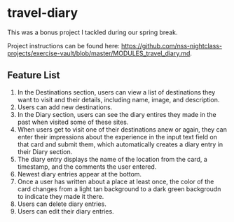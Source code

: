 # travel-diary

This was a bonus project I tackled during our spring break. 

Project instructions can be found here: https://github.com/nss-nightclass-projects/exercise-vault/blob/master/MODULES_travel_diary.md.

## Feature List
1. In the Destinations section, users can view a list of destinations they want to visit and their details, including name, image, and description. 
1. Users can add new destinations. 
1. In the Diary section, users can see the diary entires they made in the past when visited some of these sites.
1. When users get to visit one of their destinations anew or again, they can enter their impressions about the experience in the input text field on that card and submit them, which automatically creates a diary entry in their Diary section. 
1. The diary entry displays the name of the location from the card, a timestamp, and the comments the user entered.
1. Newest diary entries appear at the bottom. 
1. Once a user has written about a place at least once, the color of the card changes from a light tan background to a dark green backgroudn to indicate they made it there.
1. Users can delete diary entries.
1. Users can edit their diary entries.

